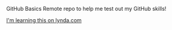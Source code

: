 GitHub Basics
Remote repo to help me test out my GitHub skills!

[I'm learning this on lynda.com](https://www.lynda.com)
